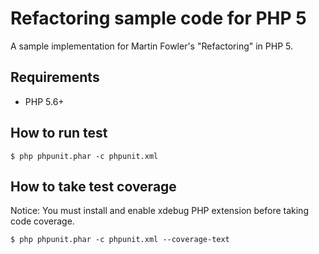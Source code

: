 # Refactoring sample code for PHP 5

A sample implementation for Martin Fowler's "Refactoring" in PHP 5.

## Requirements

* PHP 5.6+

## How to run test

```
$ php phpunit.phar -c phpunit.xml
```

## How to take test coverage

Notice: You must install and enable xdebug PHP extension before taking code coverage.

```
$ php phpunit.phar -c phpunit.xml --coverage-text
```